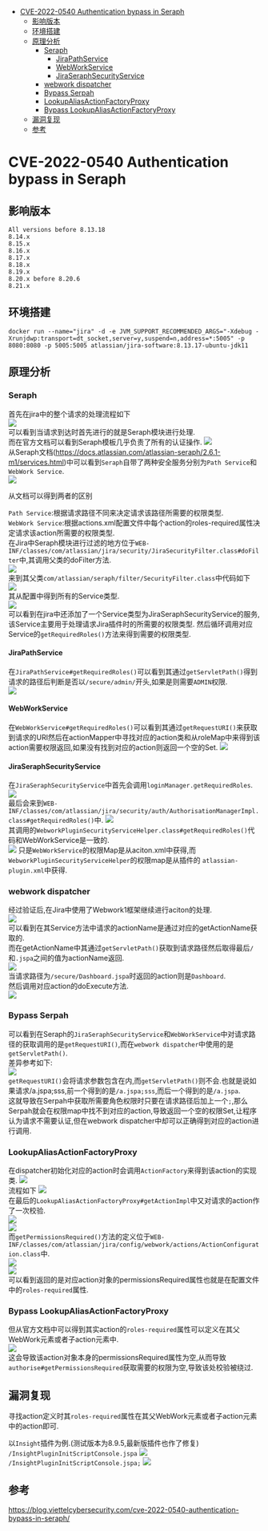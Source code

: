 - [CVE-2022-0540 Authentication bypass in Seraph](#cve-2022-0540-authentication-bypass-in-seraph)
  - [影响版本](#影响版本)
  - [环境搭建](#环境搭建)
  - [原理分析](#原理分析)
    - [Seraph](#seraph)
      - [JiraPathService](#jirapathservice)
      - [WebWorkService](#webworkservice)
      - [JiraSeraphSecurityService](#jiraseraphsecurityservice)
    - [webwork dispatcher](#webwork-dispatcher)
    - [Bypass Serpah](#bypass-serpah)
    - [LookupAliasActionFactoryProxy](#lookupaliasactionfactoryproxy)
    - [Bypass LookupAliasActionFactoryProxy](#bypass-lookupaliasactionfactoryproxy)
  - [漏洞复现](#漏洞复现)
  - [参考](#参考)
# CVE-2022-0540 Authentication bypass in Seraph

## 影响版本
```
All versions before 8.13.18
8.14.x
8.15.x
8.16.x
8.17.x
8.18.x
8.19.x
8.20.x before 8.20.6
8.21.x
```
## 环境搭建
`docker run --name="jira" -d -e JVM_SUPPORT_RECOMMENDED_ARGS="-Xdebug -Xrunjdwp:transport=dt_socket,server=y,suspend=n,address=*:5005" -p 8080:8080 -p 5005:5005 atlassian/jira-software:8.13.17-ubuntu-jdk11`
## 原理分析
### Seraph
首先在jira中的整个请求的处理流程如下  
![](2022-05-17-16-07-35.png)  
可以看到当请求到达时首先进行的就是Seraph模块进行处理.  
而在官方文档可以看到Seraph模板几乎负责了所有的认证操作. 
![](2022-05-17-16-08-31.png)  
从Seraph文档(https://docs.atlassian.com/atlassian-seraph/2.6.1-m1/services.html)中可以看到`Seraph`自带了两种安全服务分别为`Path Service`和`WebWork Service`.   
![](2022-05-17-16-26-18.png)   

从文档可以得到两者的区别  

`Path Service`:根据请求路径不同来决定请求该路径所需要的权限类型.  
`WebWork Service`:根据actions.xml配置文件中每个action的roles-required属性决定请求该action所需要的权限类型.  
在Jira中Seraph模块进行过滤的地方位于`WEB-INF/classes/com/atlassian/jira/security/JiraSecurityFilter.class#doFilter`中,其调用父类的doFilter方法.  
![](2022-05-17-16-40-27.png)  
来到其父类`com/atlassian/seraph/filter/SecurityFilter.class`中代码如下  
![](2022-05-17-16-41-36.png)  
其从配置中得到所有的Service类型.  
![](2022-05-17-16-35-14.png)  
可以看到在jira中还添加了一个Service类型为JiraSeraphSecurityService的服务,该Service主要用于处理请求Jira插件时的所需要的权限类型.
然后循环调用对应Service的`getRequiredRoles()`方法来得到需要的权限类型.
#### JiraPathService
在`JiraPathService#getRequiredRoles()`可以看到其通过`getServletPath()`得到请求的路径后判断是否以`/secure/admin/`开头,如果是则需要`ADMIN`权限.  
![](2022-05-17-16-46-35.png)
#### WebWorkService
在`WebWorkService#getRequiredRoles()`可以看到其通过`getRequestURI()`来获取到请求的URI然后在actionMapper中寻找对应的action类和从roleMap中来得到该action需要权限返回,如果没有找到对应的action则返回一个空的Set.
![](2022-05-17-17-07-42.png)
#### JiraSeraphSecurityService
在`JiraSeraphSecurityService`中首先会调用`loginManager.getRequiredRoles`.  
![](2022-05-17-17-14-00.png)  
最后会来到`WEB-INF/classes/com/atlassian/jira/security/auth/AuthorisationManagerImpl.class#getRequiredRoles()`中.
![](2022-05-17-17-18-49.png)  
其调用的`WebworkPluginSecurityServiceHelper.class#getRequiredRoles()`代码和WebWorkService是一致的.  
![](2022-05-17-17-29-08.png)
只是`WebWorkService`的权限Map是从aciton.xml中获得,而`WebworkPluginSecurityServiceHelper`的权限map是从插件的 `atlassian-plugin.xml`中获得.
### webwork dispatcher
经过验证后,在Jira中使用了Webwork1框架继续进行aciton的处理.  
![](2022-05-17-17-33-40.png)  
可以看到在其Service方法中请求的actionName是通过对应的getActionName获取的.  
而在getActionName中其通过`getServletPath()`获取到请求路径然后取得最后`/`和`.jspa`之间的值为actionName返回.  
![](2022-05-17-17-36-47.png)  
当请求路径为`/secure/Dashboard.jspa`时返回的action则是`Dashboard`.  
然后调用对应action的doExecute方法.  
![](2022-05-17-17-39-02.png)
### Bypass Serpah
可以看到在Seraph的`JiraSeraphSecurityService`和`WebWorkService`中对请求路径的获取调用的是`getRequestURI()`,而在`webwork dispatcher`中使用的是`getServletPath()`.  
差异参考如下:  
![](2022-05-17-17-42-59.png)  
`getRequestURI()`会将请求参数包含在内,而`getServletPath()`则不会.也就是说如果请求/a.jspa;sss,前一个得到的是`/a.jspa;sss`,而后一个得到的是`/a.jspa`.  
这就导致在Serpah中获取所需要角色权限时只要在请求路径后加上一个`;`,那么Serpah就会在权限map中找不到对应的action,导致返回一个空的权限Set,让程序认为请求不需要认证,但在webwork dispatcher中却可以正确得到对应的action进行调用.
### LookupAliasActionFactoryProxy
在dispatcher初始化对应的action时会调用`ActionFactory`来得到该action的实现类.
![](2022-05-17-17-55-57.png)  
流程如下
![](2022-05-17-17-55-51.png)  
在最后的`LookupAliasActionFactoryProxy#getActionImpl`中又对请求的action作了一次校验.  
![](2022-05-17-17-57-32.png)  
![](2022-05-17-17-57-58.png)  
而`getPermissionsRequired()`方法的定义位于`WEB-INF/classes/com/atlassian/jira/config/webwork/actions/ActionConfiguration.class`中.  
![](2022-05-17-18-03-12.png)  
![](2022-05-17-18-03-26.png)  
可以看到返回的是对应action对象的permissionsRequired属性也就是在配置文件中的`roles-required`属性.
### Bypass LookupAliasActionFactoryProxy
但从官方文档中可以得到其实action的`roles-required`属性可以定义在其父WebWork元素或者子action元素中.  
![](2022-05-17-18-06-15.png)  
这会导致该action对象本身的permissionsRequired属性为空,从而导致`authorise#getPermissionsRequired`获取需要的权限为空,导致该处校验被绕过.
## 漏洞复现
寻找action定义时其`roles-required`属性在其父WebWork元素或者子action元素中的action即可.   

以`Insight`插件为例.(测试版本为8.9.5,最新版插件也作了修复)  
`/InsightPluginInitScriptConsole.jspa`
![](2022-05-17-18-10-55.png)  
`/InsightPluginInitScriptConsole.jspa;`
![](2022-05-17-18-11-12.png)
## 参考
https://blog.viettelcybersecurity.com/cve-2022-0540-authentication-bypass-in-seraph/
